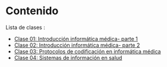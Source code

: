 # Contenido 
Lista de clases :
- [Clase 01: Introducción informática médica- parte 1](https://luisam19.github.io/Informatica-Medica/Clase01)
- [Clase 02: Introducción informática médica- parte 2](https://luisam19.github.io/Informatica-Medica/Clase02)
- [Clase 03: Protocolos de codificación en informática médica ](https://luisam19.github.io/Informatica-Medica/Clase03)
- [Clase 04: Sistemas de información en salud](https://luisam19.github.io/Informatica-Medica/Clase04)